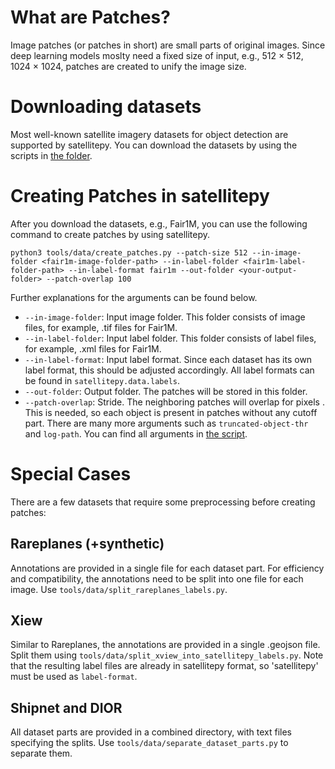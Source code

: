 # What are Patches?

Image patches (or patches in short) are small parts of original images. Since deep learning models moslty need a fixed size of input, e.g., 512 $\times$ 512, 1024 $\times$ 1024, patches are created to unify the image size.

# Downloading datasets
Most well-known satellite imagery datasets for object detection are supported by satellitepy. You can download the datasets by using the scripts in [the folder](tools/data/download). 

# Creating Patches in satellitepy

After you download the datasets, e.g., Fair1M, you can use the following command to create patches by using satellitepy.

```
python3 tools/data/create_patches.py --patch-size 512 --in-image-folder <fair1m-image-folder-path> --in-label-folder <fair1m-label-folder-path> --in-label-format fair1m --out-folder <your-output-folder> --patch-overlap 100
```

Further explanations for the arguments can be found below.
* `--in-image-folder`: Input image folder. This folder consists of image files, for example, .tif files for Fair1M.
* `--in-label-folder`: Input label folder. This folder consists of label files, for example, .xml files for Fair1M.
* `--in-label-format`: Input label format. Since each dataset has its own label format, this should be adjusted accordingly. All label formats can be found in `satellitepy.data.labels`.
* `--out-folder`: Output folder. The patches will be stored in this folder.
* `--patch-overlap`: Stride. The neighboring patches will overlap for <patch-overlap> pixels . This is needed, so each object is present in patches without any cutoff part.
There are many more arguments such as `truncated-object-thr` and `log-path`. You can find all arguments in [the script](tools/data/create_patches.py).

# Special Cases

There are a few datasets that require some preprocessing before creating patches:

## Rareplanes (+synthetic)
Annotations are provided in a single file for each dataset part. For efficiency and compatibility, the annotations need to be split into one file for each image. Use `tools/data/split_rareplanes_labels.py`.

## Xiew
Similar to Rareplanes, the annotations are provided in a single .geojson file. Split them using `tools/data/split_xview_into_satellitepy_labels.py`. Note that the resulting label files are already in satellitepy format, so 'satellitepy' must be used as `label-format`.

## Shipnet and DIOR
All dataset parts are provided in a combined directory, with text files specifying the splits. Use `tools/data/separate_dataset_parts.py` to separate them.